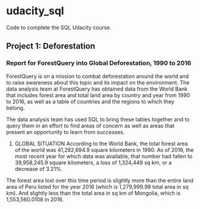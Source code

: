 # udacity_sql
Code to complete the SQL Udacity course.

## Project 1: Deforestation

### Report for ForestQuery into Global Deforestation, 1990 to 2016 

ForestQuery is on a mission to combat deforestation around the world and to raise awareness about this topic and its impact on the environment. The data analysis team at ForestQuery has obtained data from the World Bank that includes forest area and total land area by country and year from 1990 to 2016, as well as a table of countries and the regions to which they belong.

The data analysis team has used SQL to bring these tables together and to query them in an effort to find areas of concern as well as areas that present an opportunity to learn from successes.


1. GLOBAL SITUATION
According to the World Bank, the total forest area of the world was 41,282,694.9 square kilometers in 1990. As of 2016, the most recent year for which data was available, that number had fallen to 39,958,245.9 square kilometers, a loss of 1,324,449 sq km, or a decrease of 3.21%.

The forest area lost over this time period is slightly more than the entire land area of Peru listed for the year 2016 (which is 1,279,999.99 total area in sq km). And slightly less than the total area in sq km of Mongolia, which is 1,553,560.0108 in 2016.
